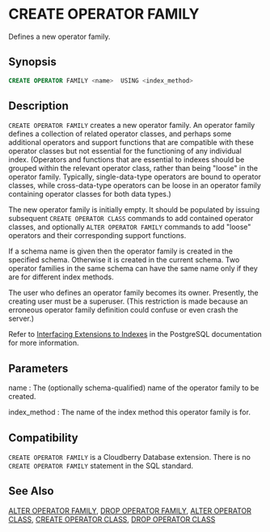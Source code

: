 # CREATE OPERATOR FAMILY

Defines a new operator family.

## Synopsis

```sql
CREATE OPERATOR FAMILY <name>  USING <index_method>  
```

## Description

`CREATE OPERATOR FAMILY` creates a new operator family. An operator family defines a collection of related operator classes, and perhaps some additional operators and support functions that are compatible with these operator classes but not essential for the functioning of any individual index. (Operators and functions that are essential to indexes should be grouped within the relevant operator class, rather than being "loose" in the operator family. Typically, single-data-type operators are bound to operator classes, while cross-data-type operators can be loose in an operator family containing operator classes for both data types.)

The new operator family is initially empty. It should be populated by issuing subsequent `CREATE OPERATOR CLASS` commands to add contained operator classes, and optionally `ALTER OPERATOR FAMILY` commands to add "loose" operators and their corresponding support functions.

If a schema name is given then the operator family is created in the specified schema. Otherwise it is created in the current schema. Two operator families in the same schema can have the same name only if they are for different index methods.

The user who defines an operator family becomes its owner. Presently, the creating user must be a superuser. (This restriction is made because an erroneous operator family definition could confuse or even crash the server.)

Refer to [Interfacing Extensions to Indexes](https://www.postgresql.org/docs/12/xindex.html) in the PostgreSQL documentation for more information.

## Parameters

name
:   The (optionally schema-qualified) name of the operator family to be created.

index_method
:   The name of the index method this operator family is for.

## Compatibility

`CREATE OPERATOR FAMILY` is a Cloudberry Database extension. There is no `CREATE OPERATOR FAMILY` statement in the SQL standard.

## See Also

[ALTER OPERATOR FAMILY](/docs/sql-statements/sql-statement-alter-operator-family.md), [DROP OPERATOR FAMILY](/docs/sql-statements/sql-statement-drop-operator-family.md), [ALTER OPERATOR CLASS](/docs/sql-statements/sql-statement-alter-operator-class.md), [CREATE OPERATOR CLASS](/docs/sql-statements/sql-statement-create-operator-class.md), [DROP OPERATOR CLASS](/docs/sql-statements/sql-statement-drop-operator-class.md)



